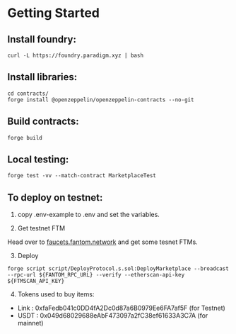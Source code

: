 # Getting Started

## Install foundry:
```
curl -L https://foundry.paradigm.xyz | bash
```

## Install libraries:

```
cd contracts/
forge install @openzeppelin/openzeppelin-contracts --no-git
```

## Build contracts:
```
forge build
```

## Local testing:
```
forge test -vv --match-contract MarketplaceTest
```

## To deploy on testnet:
1. copy .env-example to .env and set the variables.

2. Get testnet FTM

Head over to [faucets.fantom.network](https://faucet.fantom.network/) and get some tesnet FTMs.

3. Deploy
```
forge script script/DeployProtocol.s.sol:DeployMarketplace --broadcast --rpc-url ${FANTOM_RPC_URL} --verify --etherscan-api-key ${FTMSCAN_API_KEY} 
```

4. Tokens used to buy items:
 - Link : 0xfaFedb041c0DD4fA2Dc0d87a6B0979Ee6FA7af5F (for Testnet)
 - USDT : 0x049d68029688eAbF473097a2fC38ef61633A3C7A (for mainnet)

